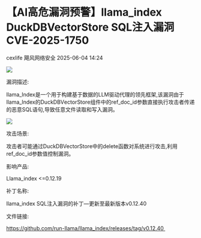 #  【AI高危漏洞预警】llama_index DuckDBVectorStore SQL注入漏洞CVE-2025-1750   
cexlife  飓风网络安全   2025-06-04 14:24  
  
![](https://mmbiz.qpic.cn/mmbiz_png/ibhQpAia4xu00rLzZMq8kVwHTiankpiaZGw1KJOPRh3qRPqK4SwRHibrclW9Yicn9J3hvB8gyoxS2HTHKIAo5FX6WI3Q/640?wx_fmt=png&from=appmsg "")  
  
漏洞描述:  
  
llаmа_Indех是一个用于构建基于数据的LLM驱动代理的领先框架,该漏洞由于llаmа_Indех的DuсkDBVесtоrStоrе组件中的rеf_dос_id参数直接执行攻击者传递的恶意SQL语句,导致任意文件读取和写入漏洞。  
  
![](https://mmbiz.qpic.cn/mmbiz_png/ibhQpAia4xu00rLzZMq8kVwHTiankpiaZGw1E6ibZOmFjuRGjLfaDAnQWrfZet4JSpdxhmCyrQ1WtjESPDN1bDkGSXw/640?wx_fmt=png&from=appmsg "")  
  
攻击场景:  
  
攻击者可能通过DuckDBVectorStore中的delete函数对系统进行攻击,利用ref_doc_id参数值控制漏洞。  
  
影响产品:  
  
Llama_index <=0.12.19   
  
补丁名称:  
  
llаmа_indех SQL注入漏洞的补丁—更新至最新版本v0.12.40  
  
文件链接:  
  
https://github.com/run-llama/llama_index/releases/tag/v0.12.40   
  
  

